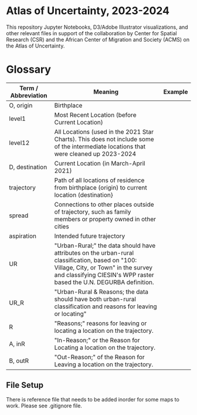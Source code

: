 # Atlas of Uncertainty, 2023-2024

This repository Jupyter Notebooks, D3/Adobe Illustrator visualizations, and other relevant files in support of the collaboration by Center for Spatial Research (CSR) and the African Center of Migration and Society (ACMS) on the Atlas of Uncertainty.

# Glossary
Term / Abbreviation | Meaning | Example
--- | --- | ---
O, origin    | Birthplace  |
level1    | Most Recent Location (before Current Location) |
level12   | All Locations (used in the 2021 Star Charts). This does not include some of the intermediate locations that were cleaned up 2023-2024 |
D, destination | Current Location (in March-April 2021) |
trajectory | Path of all locations of residence from birthplace (origin) to current location (destination} |
spread | Connections to other places outside of trajectory, such as family members or property owned in other cities |
aspiration | Intended future trajectory |
UR        | "Urban-Rural;" the data should have attributes on the urban-rural classification, based on "100: Village, City, or Town" in the survey and classifying CIESIN's WPP raster based the U.N. DEGURBA definition.  |
UR_R      | "Urban-Rural & Reasons; the data should have both urban-rural classification and reasons for leaving or locating" |
R         | "Reasons;" reasons for leaving or locating a location on the trajectory.
A, inR    | "In-Reason;" or the Reason for Locating a location on the trajectory. |
B, outR   | "Out-Reason;" of the Reason for Leaving a location on the trajectory. |

## File Setup
There is reference file that needs to be added inorder for some maps to work. Please see .gitignore file. 
